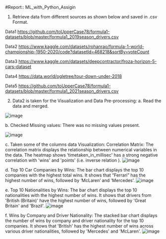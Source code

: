 #Report:: ML_with_Python_Assigin

1.	Retrieve data from different sources as shown below and saved in .csv Format.

Data1	https://github.com/toUpperCase78/formula1-datasets/blob/master/formula1_2019season_drivers.csv

Data2	https://www.kaggle.com/datasets/rohanrao/formula-1-world-championship-1950-2020/code?datasetId=468218&sortBy=voteCount

Data3	https://www.kaggle.com/datasets/deepcontractor/froza-horizon-5-cars-dataset

Data4	https://data.world/ogletree/tour-down-under-2018

Data5	https://github.com/toUpperCase78/formula1-datasets/blob/master/formula1_2021season_drivers.csv


2.	Data2 is taken for the Visualization and Data Pre-processing:
a.	Read the data and merged.

![image](https://user-images.githubusercontent.com/88844603/232034268-b6977c50-ea1b-4b5a-b774-1d59ba3de108.png)


 

b.	Checked Missing values: There was no missing values present.


![image](https://user-images.githubusercontent.com/88844603/232034288-8d46f1f8-d0fb-4c99-8d57-e63ec873653a.png)









c.	Taken some of the columns data Visualization:
Correlation Matrix: The correlation matrix displays the relationship between numerical variables in the data. The heatmap shows ‘timetaken_in_millisec' has a strong negative correlation with 'wins' and 'points' (i.e. inverse relation ). 
![image](https://user-images.githubusercontent.com/88844603/232034318-2b1d8c4c-d97f-4ce5-bb7e-cb2f1c936935.png)



d.	Top 10 Car Companies by Wins: The bar chart displays the top 10 companies with the highest total wins. It shows that “Ferrari” has the highest number of wins, followed by  ‘McLaren’ and 'Mercedes'.
 ![image](https://user-images.githubusercontent.com/88844603/232034348-89e53e4c-8f02-4bc9-8874-56bd65028e21.png)

e.	Top 10 Nationalities by Wins: The bar chart displays the top 10 nationalities with the highest number of wins. It shows that drivers from 'British (Britain)' have the highest number of wins, followed by 'Great Britain' and 'Brazil'.
![image](https://user-images.githubusercontent.com/88844603/232034383-28c43b2c-e76f-48a8-9214-0947ae5e0ba2.png)


f.	Wins by Company and Driver Nationality: The stacked bar chart displays the number of wins by company and driver nationality for the top 10 companies. It shows that 'British' has the highest number of wins across various driver nationalities, followed by 'Mercedes' and 'McLaren'.
 ![image](https://user-images.githubusercontent.com/88844603/232034417-96adfe65-de87-45ec-8ad7-5d253e18540f.png)

